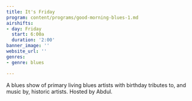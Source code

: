 ```yaml
---
title: It's Friday
program: content/programs/good-morning-blues-1.md
airshifts:
- day: Friday
  start: 6:00a
  duration: '2:00'
banner_image: ''
website_url: ''
genres:
- genre: blues

---
```

A blues show of primary living blues artists with birthday tributes to, and music by, historic artists. Hosted by Abdul.